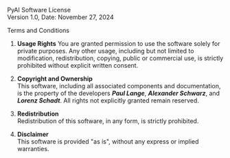 PyAI Software License  
Version 1.0, Date: November 27, 2024  

Terms and Conditions  

1. **Usage Rights**
   You are granted permission to use the software solely for private purposes. Any other usage, 
   including but not limited to modification, redistribution, copying, public or commercial use, 
   is strictly prohibited without explicit written consent.  

2. **Copyright and Ownership**  
   This software, including all associated components and documentation, is the property of the 
   developers _**Paul Lange**_, _**Alexander Schwarz**_, and _**Lorenz Schadt**_. All rights not 
   explicitly granted remain reserved.  

3. **Redistribution**  
   Redistribution of this software, in any form, is strictly prohibited.  

4. **Disclaimer**  
   This software is provided "as is", without any express or implied warranties.  
